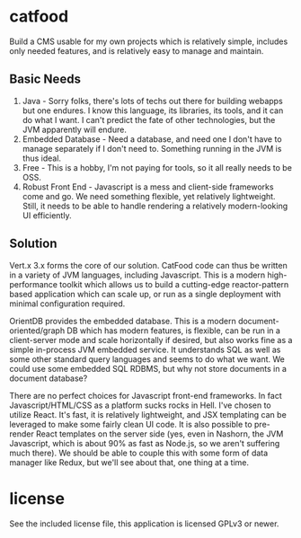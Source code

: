 # catfood
Build a CMS usable for my own projects which is relatively simple, includes only needed features, and is relatively easy to manage and maintain.

## Basic Needs
1. Java - Sorry folks, there's lots of techs out there for building webapps but one endures. I know this language, its libraries, its tools, and it can do what I want. I can't predict the fate of other technologies, but the JVM apparently will endure. 
2. Embedded Database - Need a database, and need one I don't have to manage separately if I don't need to. Something running in the JVM is thus ideal.
3. Free - This is a hobby, I'm not paying for tools, so it all really needs to be OSS.
4. Robust Front End - Javascript is a mess and client-side frameworks come and go. We need something flexible, yet relatively lightweight. Still, it needs to be able to handle rendering a relatively modern-looking UI efficiently.

## Solution
Vert.x 3.x forms the core of our solution. CatFood code can thus be written in a variety of JVM languages, including Javascript. This is a modern high-performance toolkit which allows us to build a cutting-edge reactor-pattern based application which can scale up, or run as a single deployment with minimal configuration required.

OrientDB provides the embedded database. This is a modern document-oriented/graph DB which has modern features, is flexible, can be run in a client-server mode and scale horizontally if desired, but also works fine as a simple in-process JVM embedded service. It understands SQL as well as some other standard query languages and seems to do what we want. We could use some embedded SQL RDBMS, but why not store documents in a document database?

There are no perfect choices for Javascript front-end frameworks. In fact Javascript/HTML/CSS as a platform sucks rocks in Hell. I've chosen to utilize React. It's fast, it is relatively lightweight, and JSX templating can be leveraged to make some fairly clean UI code. It is also possible to pre-render React templates on the server side (yes, even in Nashorn, the JVM Javascript, which is about 90% as fast as Node.js, so we aren't suffering much there). We should be able to couple this with some form of data manager like Redux, but we'll see about that, one thing at a time.

# license
See the included license file, this application is licensed GPLv3 or newer. 